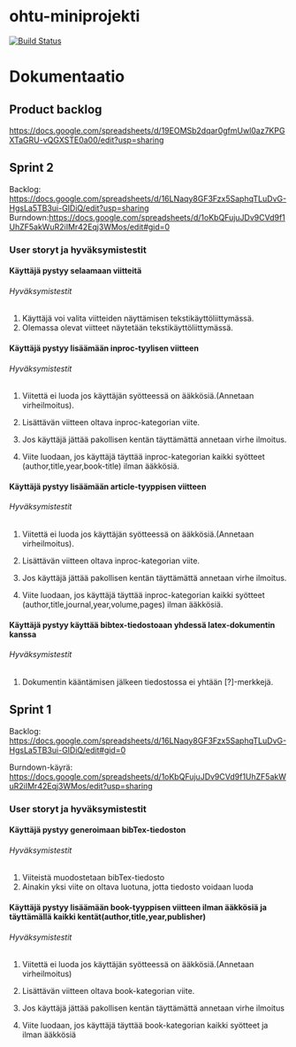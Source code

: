 # ohtu-miniprojekti

[![Build Status](https://travis-ci.org/Hexagon-ohtu2017/ohtu-miniprojekti.svg?branch=master)](https://travis-ci.org/Hexagon-ohtu2017/ohtu-miniprojekti)

# Dokumentaatio

## Product backlog

https://docs.google.com/spreadsheets/d/19EOMSb2dqar0gfmUwl0az7KPGXTaGRU-vQGXSTE0a00/edit?usp=sharing

## Sprint 2

Backlog: https://docs.google.com/spreadsheets/d/16LNaqy8GF3Fzx5SaphqTLuDvG-HgsLa5TB3ui-GIDiQ/edit?usp=sharing
Burndown:https://docs.google.com/spreadsheets/d/1oKbQFujuJDv9CVd9f1UhZF5akWuR2iIMr42Eqj3WMos/edit#gid=0

### User storyt ja hyväksymistestit

#### Käyttäjä pystyy selaamaan viitteitä

###### Hyväksymistestit
1. Käyttäjä voi valita viitteiden näyttämisen tekstikäyttöliittymässä.
2. Olemassa olevat viitteet näytetään tekstikäyttöliittymässä.

#### Käyttäjä pystyy lisäämään inproc-tyylisen viitteen

###### Hyväksymistestit
1. Viitettä ei luoda jos käyttäjän syötteessä on ääkkösiä.(Annetaan virheilmoitus).

2. Lisättävän viitteen oltava inproc-kategorian viite.

3. Jos käyttäjä jättää pakollisen kentän täyttämättä annetaan virhe ilmoitus.

4. Viite luodaan, jos käyttäjä täyttää inproc-kategorian kaikki syötteet (author,title,year,book-title) ilman ääkkösiä.

#### Käyttäjä pystyy lisäämään article-tyyppisen viitteen

###### Hyväksymistestit
1. Viitettä ei luoda jos käyttäjän syötteessä on ääkkösiä.(Annetaan virheilmoitus).

2. Lisättävän viitteen oltava inproc-kategorian viite.

3. Jos käyttäjä jättää pakollisen kentän täyttämättä annetaan virhe ilmoitus.

4. Viite luodaan, jos käyttäjä täyttää inproc-kategorian kaikki syötteet (author,title,journal,year,volume,pages) ilman ääkkösiä.

#### Käyttäjä pystyy käyttää bibtex-tiedostoaan yhdessä latex-dokumentin kanssa

###### Hyväksymistestit
1. Dokumentin kääntämisen jälkeen tiedostossa ei yhtään [?]-merkkejä.


## Sprint 1

Backlog: https://docs.google.com/spreadsheets/d/16LNaqy8GF3Fzx5SaphqTLuDvG-HgsLa5TB3ui-GIDiQ/edit#gid=0

Burndown-käyrä: https://docs.google.com/spreadsheets/d/1oKbQFujuJDv9CVd9f1UhZF5akWuR2iIMr42Eqj3WMos/edit?usp=sharing

### User storyt ja hyväksymistestit

#### Käyttäjä pystyy generoimaan bibTex-tiedoston

###### Hyväksymistestit
1. Viiteistä muodostetaan bibTex-tiedosto
2. Ainakin yksi viite on oltava luotuna, jotta tiedosto voidaan luoda

#### Käyttäjä pystyy lisäämään book-tyyppisen viitteen ilman ääkkösiä ja täyttämällä kaikki kentät(author,title,year,publisher)

###### Hyväksymistestit
1. Viitettä ei luoda jos käyttäjän syötteessä on ääkkösiä.(Annetaan virheilmoitus)

2. Lisättävän viitteen oltava book-kategorian viite.

3. Jos käyttäjä jättää pakollisen kentän täyttämättä annetaan virhe ilmoitus

4. Viite luodaan, jos käyttäjä täyttää book-kategorian kaikki syötteet ja ilman ääkkösiä
